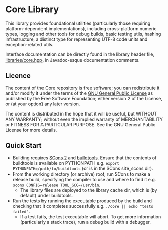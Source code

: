 # Core Library

This library provides foundational utilities (particularly those requiring platform-dependent implementations), including cross-platform numeric types, logging and other tools for debug builds, basic testing utils, hashing infrastructure, a distinct type for representing UTF-8 code units and exception-related utils.

Interface documentation can be directly found in the library header file, [libraries/core.hpp](../libraries/core.hpp), in Javadoc-esque documentation comments.

## Licence

The content of the Core repository is free software; you can redistribute it and/or modify it under the terms of the [GNU General Public License](http://www.gnu.org/licenses/gpl-2.0.txt) as published by the Free Software Foundation; either version 2 of the License, or (at your option) any later version.

The content is distributed in the hope that it will be useful, but WITHOUT ANY WARRANTY; without even the implied warranty of MERCHANTABILITY or FITNESS FOR A PARTICULAR PURPOSE. See the GNU General Public License for more details.

## Quick Start

*   Building requires [SCons 2](http://scons.org/) and [buildtools](https://github.com/gcrossland/buildtools). Ensure that the contents of buildtools is available on PYTHONPATH e.g. `export PYTHONPATH=/path/to/buildtools` (or is in the SCons site_scons dir).
*   From the working directory (or archive) root, run SCons to make a release build, specifying the compiler to use and where to find it e.g. `scons CONFIG=release TOOL_GCC=/usr/bin`.
    *   The library files are deployed to the library cache dir, which is (by default) under buildtools.
*   Run the tests by running the executable produced by the build and checking that it completes successfully e.g. `./core || echo "tests failed"`.
    *   If a test fails, the test executable will abort. To get more information (particularly a stack trace), run a debug build with a debugger.
